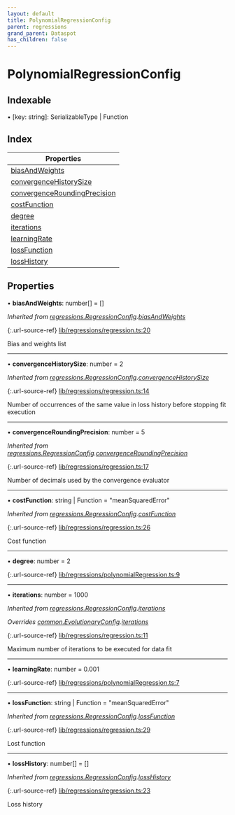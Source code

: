 ```yaml
---
layout: default
title: PolynomialRegressionConfig
parent: regressions
grand_parent: Dataspot
has_children: false
---
```


# PolynomialRegressionConfig

## Indexable

▪ [key: string]: SerializableType \| Function

## Index

| Properties |
|-----------|
| [biasAndWeights](#biasandweights) |
| [convergenceHistorySize](#convergencehistorysize) |
| [convergenceRoundingPrecision](#convergenceroundingprecision) |
| [costFunction](#costfunction) |
| [degree](#degree) |
| [iterations](#iterations) |
| [learningRate](#learningrate) |
| [lossFunction](#lossfunction) |
| [lossHistory](#losshistory) |

## Properties

•  **biasAndWeights**: number[] = []

*Inherited from [regressions.RegressionConfig](../regressions_regressionconfig).[biasAndWeights](../regressions_regressionconfig#biasandweights)*

{:.url-source-ref}
[lib/regressions/regression.ts:20](https://github.com/ascentcore/dataspot/blob/c80cb27/lib/regressions/regression.ts#L20)

Bias and weights list

___

•  **convergenceHistorySize**: number = 2

*Inherited from [regressions.RegressionConfig](../regressions_regressionconfig).[convergenceHistorySize](../regressions_regressionconfig#convergencehistorysize)*

{:.url-source-ref}
[lib/regressions/regression.ts:14](https://github.com/ascentcore/dataspot/blob/c80cb27/lib/regressions/regression.ts#L14)

Number of occurrences of the same value in loss history before stopping fit execution

___

•  **convergenceRoundingPrecision**: number = 5

*Inherited from [regressions.RegressionConfig](../regressions_regressionconfig).[convergenceRoundingPrecision](../regressions_regressionconfig#convergenceroundingprecision)*

{:.url-source-ref}
[lib/regressions/regression.ts:17](https://github.com/ascentcore/dataspot/blob/c80cb27/lib/regressions/regression.ts#L17)

Number of decimals used by the convergence evaluator

___

•  **costFunction**: string \| Function = "meanSquaredError"

*Inherited from [regressions.RegressionConfig](../regressions_regressionconfig).[costFunction](../regressions_regressionconfig#costfunction)*

{:.url-source-ref}
[lib/regressions/regression.ts:26](https://github.com/ascentcore/dataspot/blob/c80cb27/lib/regressions/regression.ts#L26)

Cost function

___

•  **degree**: number = 2

{:.url-source-ref}
[lib/regressions/polynomialRegression.ts:9](https://github.com/ascentcore/dataspot/blob/c80cb27/lib/regressions/polynomialRegression.ts#L9)

___

•  **iterations**: number = 1000

*Inherited from [regressions.RegressionConfig](../regressions_regressionconfig).[iterations](../regressions_regressionconfig#iterations)*

*Overrides [common.EvolutionaryConfig](../common_evolutionaryconfig).[iterations](../common_evolutionaryconfig#iterations)*

{:.url-source-ref}
[lib/regressions/regression.ts:11](https://github.com/ascentcore/dataspot/blob/c80cb27/lib/regressions/regression.ts#L11)

Maximum number of iterations to be executed for data fit

___

•  **learningRate**: number = 0.001

{:.url-source-ref}
[lib/regressions/polynomialRegression.ts:7](https://github.com/ascentcore/dataspot/blob/c80cb27/lib/regressions/polynomialRegression.ts#L7)

___

•  **lossFunction**: string \| Function = "meanSquaredError"

*Inherited from [regressions.RegressionConfig](../regressions_regressionconfig).[lossFunction](../regressions_regressionconfig#lossfunction)*

{:.url-source-ref}
[lib/regressions/regression.ts:29](https://github.com/ascentcore/dataspot/blob/c80cb27/lib/regressions/regression.ts#L29)

Lost function

___

•  **lossHistory**: number[] = []

*Inherited from [regressions.RegressionConfig](../regressions_regressionconfig).[lossHistory](../regressions_regressionconfig#losshistory)*

{:.url-source-ref}
[lib/regressions/regression.ts:23](https://github.com/ascentcore/dataspot/blob/c80cb27/lib/regressions/regression.ts#L23)

Loss history
